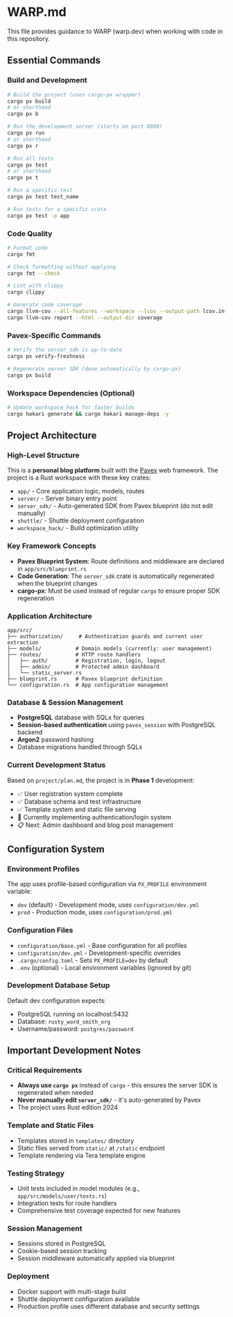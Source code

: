 # WARP.md

This file provides guidance to WARP (warp.dev) when working with code in this repository.

## Essential Commands

### Build and Development
```bash
# Build the project (uses cargo-px wrapper)
cargo px build
# or shorthand
cargo px b

# Run the development server (starts on port 8000)
cargo px run
# or shorthand
cargo px r

# Run all tests
cargo px test  
# or shorthand
cargo px t

# Run a specific test
cargo px test test_name

# Run tests for a specific crate
cargo px test -p app
```

### Code Quality
```bash
# Format code
cargo fmt

# Check formatting without applying
cargo fmt --check

# Lint with clippy
cargo clippy

# Generate code coverage
cargo llvm-cov --all-features --workspace --lcov --output-path lcov.info
cargo llvm-cov report --html --output-dir coverage
```

### Pavex-Specific Commands
```bash
# Verify the server_sdk is up-to-date
cargo px verify-freshness

# Regenerate server SDK (done automatically by cargo-px)
cargo px build
```

### Workspace Dependencies (Optional)
```bash
# Update workspace_hack for faster builds
cargo hakari generate && cargo hakari manage-deps -y
```

## Project Architecture

### High-Level Structure
This is a **personal blog platform** built with the [Pavex](https://pavex.dev) web framework. The project is a Rust workspace with these key crates:
- `app/` - Core application logic, models, routes
- `server/` - Server binary entry point
- `server_sdk/` - Auto-generated SDK from Pavex blueprint (do not edit manually)
- `shuttle/` - Shuttle deployment configuration
- `workspace_hack/` - Build optimization utility

### Key Framework Concepts
- **Pavex Blueprint System**: Route definitions and middleware are declared in `app/src/blueprint.rs`
- **Code Generation**: The `server_sdk` crate is automatically regenerated when the blueprint changes
- **cargo-px**: Must be used instead of regular `cargo` to ensure proper SDK regeneration

### Application Architecture
```
app/src/
├── authorization/     # Authentication guards and current user extraction
├── models/           # Domain models (currently: user management)
├── routes/           # HTTP route handlers
│   ├── auth/         # Registration, login, logout
│   ├── admin/        # Protected admin dashboard
│   └── static_server.rs
├── blueprint.rs      # Pavex blueprint definition
└── configuration.rs  # App configuration management
```

### Database & Session Management
- **PostgreSQL** database with SQLx for queries
- **Session-based authentication** using `pavex_session` with PostgreSQL backend
- **Argon2** password hashing
- Database migrations handled through SQLx

### Current Development Status
Based on `project/plan.md`, the project is in **Phase 1** development:
- ✅ User registration system complete
- ✅ Database schema and test infrastructure
- ✅ Template system and static file serving
- 🔄 Currently implementing authentication/login system
- 📋 Next: Admin dashboard and blog post management

## Configuration System

### Environment Profiles
The app uses profile-based configuration via `PX_PROFILE` environment variable:
- `dev` (default) - Development mode, uses `configuration/dev.yml`
- `prod` - Production mode, uses `configuration/prod.yml`

### Configuration Files
- `configuration/base.yml` - Base configuration for all profiles
- `configuration/dev.yml` - Development-specific overrides
- `.cargo/config.toml` - Sets `PX_PROFILE=dev` by default
- `.env` (optional) - Local environment variables (ignored by git)

### Development Database Setup
Default dev configuration expects:
- PostgreSQL running on localhost:5432
- Database: `rusty_word_smith_org`
- Username/password: `postgres/password`

## Important Development Notes

### Critical Requirements
- **Always use `cargo px`** instead of `cargo` - this ensures the server SDK is regenerated when needed
- **Never manually edit `server_sdk/`** - it's auto-generated by Pavex
- The project uses Rust edition 2024

### Template and Static Files
- Templates stored in `templates/` directory
- Static files served from `static/` at `/static` endpoint
- Template rendering via Tera template engine

### Testing Strategy
- Unit tests included in model modules (e.g., `app/src/models/user/tests.rs`)
- Integration tests for route handlers
- Comprehensive test coverage expected for new features

### Session Management
- Sessions stored in PostgreSQL
- Cookie-based session tracking
- Session middleware automatically applied via blueprint

### Deployment
- Docker support with multi-stage build
- Shuttle deployment configuration available
- Production profile uses different database and security settings
